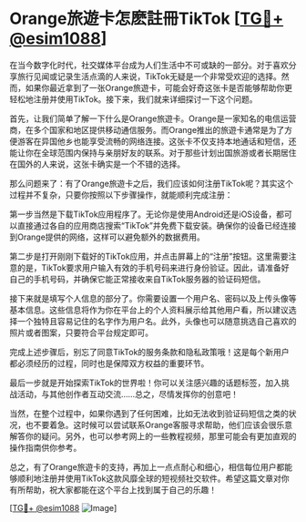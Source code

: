 # Orange旅遊卡怎麽註冊TikTok [[TG💪+ @esim1088](https://t.me/s/esim1088)]

在当今数字化时代，社交媒体平台成为人们生活中不可或缺的一部分。对于喜欢分享旅行见闻或记录生活点滴的人来说，TikTok无疑是一个非常受欢迎的选择。然而，如果你最近拿到了一张Orange旅遊卡，可能会好奇这张卡是否能够帮助你更轻松地注册并使用TikTok。接下来，我们就来详细探讨一下这个问题。

首先，让我们简单了解一下什么是Orange旅遊卡。Orange是一家知名的电信运营商，在多个国家和地区提供移动通信服务。而Orange推出的旅遊卡通常是为了方便游客在异国他乡也能享受流畅的网络连接。这张卡不仅支持本地通话和短信，还能让你在全球范围内保持与亲朋好友的联系。对于那些计划出国旅游或者长期居住在国外的人来说，这张卡确实是一个不错的选择。

那么问题来了：有了Orange旅遊卡之后，我们应该如何注册TikTok呢？其实这个过程并不复杂，只要你按照以下步骤操作，就能顺利完成注册：

第一步当然是下载TikTok应用程序了。无论你是使用Android还是iOS设备，都可以直接通过各自的应用商店搜索“TikTok”并免费下载安装。确保你的设备已经连接到Orange提供的网络，这样可以避免额外的数据费用。

第二步是打开刚刚下载好的TikTok应用，并点击屏幕上的“注册”按钮。这里需要注意的是，TikTok要求用户输入有效的手机号码来进行身份验证。因此，请准备好自己的手机号码，并确保它能正常接收来自TikTok服务器的验证码短信。

接下来就是填写个人信息的部分了。你需要设置一个用户名、密码以及上传头像等基本信息。这些信息将作为你在平台上的个人资料展示给其他用户看，所以建议选择一个独特且容易记住的名字作为用户名。此外，头像也可以随意挑选自己喜欢的照片或者图案，只要符合平台规定即可。

完成上述步骤后，别忘了同意TikTok的服务条款和隐私政策哦！这是每个新用户都必须经历的过程，同时也是保障双方权益的重要环节。

最后一步就是开始探索TikTok的世界啦！你可以关注感兴趣的话题标签，加入挑战活动，与其他创作者互动交流……总之，尽情发挥你的创意吧！

当然，在整个过程中，如果你遇到了任何困难，比如无法收到验证码短信之类的状况，也不要着急。这时候可以尝试联系Orange客服寻求帮助，他们应该会很乐意解答你的疑问。另外，也可以参考网上的一些教程视频，那里可能会有更加直观的操作指南供你参考。

总之，有了Orange旅遊卡的支持，再加上一点点耐心和细心，相信每位用户都能够顺利地注册并使用TikTok这款风靡全球的短视频社交软件。希望这篇文章对你有所帮助，祝大家都能在这个平台上找到属于自己的乐趣！

[[TG💪+ @esim1088](https://t.me/s/esim1088) ![Image](https://i.postimg.cc/4NQfJmqS/Snipaste-2025-05-13-00-14-12.png)]